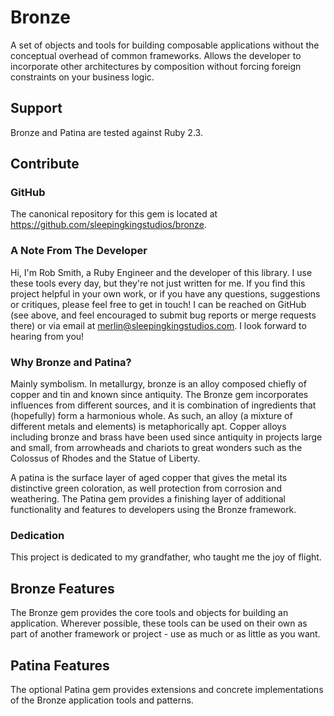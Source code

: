 # Bronze

A set of objects and tools for building composable applications without the conceptual overhead of common frameworks. Allows the developer to incorporate other architectures by composition without forcing foreign constraints on your business logic.

## Support

Bronze and Patina are tested against Ruby 2.3.

## Contribute

### GitHub

The canonical repository for this gem is located at https://github.com/sleepingkingstudios/bronze.

### A Note From The Developer

Hi, I'm Rob Smith, a Ruby Engineer and the developer of this library. I use these tools every day, but they're not just written for me. If you find this project helpful in your own work, or if you have any questions, suggestions or critiques, please feel free to get in touch! I can be reached on GitHub (see above, and feel encouraged to submit bug reports or merge requests there) or via email at merlin@sleepingkingstudios.com. I look forward to hearing from you!

### Why Bronze and Patina?

Mainly symbolism. In metallurgy, bronze is an alloy composed chiefly of copper and tin and known since antiquity. The Bronze gem incorporates influences from different sources, and it is combination of ingredients that (hopefully) form a harmonious whole. As such, an alloy (a mixture of different metals and elements) is metaphorically apt. Copper alloys including bronze and brass have been used since antiquity in projects large and small, from arrowheads and chariots to great wonders such as the Colossus of Rhodes and the Statue of Liberty.

A patina is the surface layer of aged copper that gives the metal its distinctive green coloration, as well protection from corrosion and weathering. The Patina gem provides a finishing layer of additional functionality and features to developers using the Bronze framework.

### Dedication

This project is dedicated to my grandfather, who taught me the joy of flight.

## Bronze Features

The Bronze gem provides the core tools and objects for building an application. Wherever possible, these tools can be used on their own as part of another framework or project - use as much or as little as you want.

## Patina Features

The optional Patina gem provides extensions and concrete implementations of the Bronze application tools and patterns.
